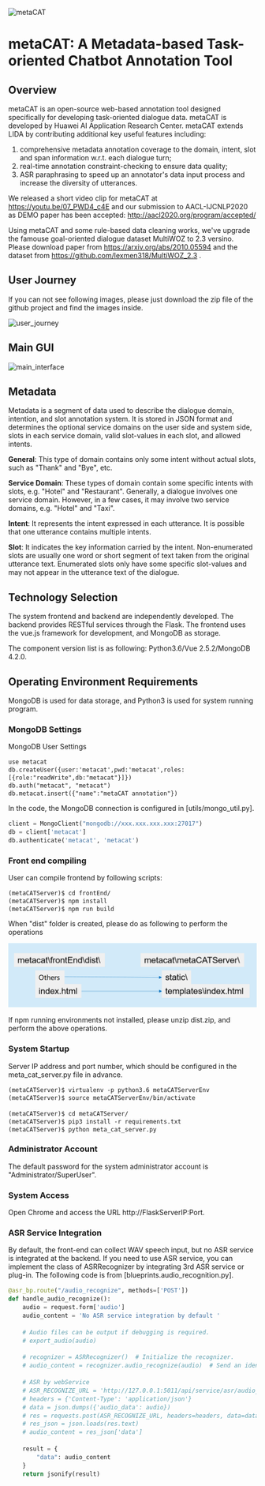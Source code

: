 ![metaCAT](images/new_logo_cap.png)

# metaCAT: A Metadata-based Task-oriented Chatbot Annotation Tool

## Overview
metaCAT is an open-source web-based annotation tool designed specifically for developing task-oriented dialogue data. 
metaCAT is developed by Huawei AI Application Research Center.
metaCAT extends LIDA by contributing additional key useful features including:

1. comprehensive metadata annotation coverage to the domain, intent, slot and span information w.r.t. each dialogue turn;
2. real-time annotation constraint-checking to ensure data quality;
3. ASR paraphrasing to speed up an annotator's data input process and increase the diversity of utterances.

We released a short video clip for metaCAT at https://youtu.be/07_PWD4_c4E and our submission to AACL-IJCNLP2020 as DEMO paper has been accepted: http://aacl2020.org/program/accepted/

Using metaCAT and some rule-based data cleaning works, we've upgrade the famouse goal-oriented dialogue dataset MultiWOZ to 2.3 versino. Please download paper from 
https://arxiv.org/abs/2010.05594 and the dataset from https://github.com/lexmen318/MultiWOZ_2.3 .

## User Journey
If you can not see following images, please just download the zip file of the github project and find the images inside.

![user_journey](images/user_journey.png)

## Main GUI
![main_interface](images/main_interface.png)

## Metadata
Metadata is a segment of data used to describe the dialogue domain, intention, and slot annotation system. It is stored in JSON format and determines the optional service domains on the user side and system side, slots in each service domain, valid slot-values in each slot, and allowed intents.

**General**: This type of domain contains only some intent without actual slots, such as "Thank" and "Bye", etc.

**Service Domain**: These types of domain contain some specific intents with slots, e.g. "Hotel" and "Restaurant". Generally, a dialogue involves one service domain. However, in a few cases, it may involve two service domains, e.g. "Hotel" and "Taxi".

**Intent**: It represents the intent expressed in each utterance. It is possible that one utterance contains multiple intents.

**Slot**: It indicates the key information carried by the intent. Non-enumerated slots are usually one word or short segment of text taken from the original utterance text. Enumerated slots only have some specific slot-values and may not appear in the utterance text of the dialogue.

## Technology Selection 

The system frontend and backend are independently developed. The backend provides RESTful services through the Flask. The frontend uses the vue.js framework for development, and MongoDB as storage. 

The component version list is as following: 
Python3.6/Vue 2.5.2/MongoDB 4.2.0. 


## Operating Environment Requirements 

MongoDB is used for data storage, and Python3 is used for system running program. 


### MongoDB Settings 

MongoDB User Settings 

```
use metacat
db.createUser({user:'metacat',pwd:'metacat',roles:[{role:"readWrite",db:"metacat"}]})
db.auth("metacat", "metacat")
db.metacat.insert({"name":"metaCAT annotation"})
```

In the code, the MongoDB connection is configured in [utils/mongo_util.py]. 

```python
client = MongoClient("mongodb://xxx.xxx.xxx.xxx:27017")
db = client['metacat']
db.authenticate('metacat', 'metacat')
```

### Front end compiling 

User can compile frontend by following scripts:
```
(metaCATServer)$ cd frontEnd/
(metaCATServer)$ npm install
(metaCATServer)$ npm run build
```
When "dist" folder is created, please do as following to perform the operations

![frontend_compile](images/frontend_compile.png)

If npm running environments not installed, please unzip dist.zip, and perform the above operations.


### System Startup 

Server IP address and port number, which should be configured in the meta_cat_server.py file in advance. 
```
(metaCATServer)$ virtualenv -p python3.6 metaCATServerEnv
(metaCATServer)$ source metaCATServerEnv/bin/activate

(metaCATServer)$ cd metaCATServer/
(metaCATServer)$ pip3 install -r requirements.txt
(metaCATServer)$ python meta_cat_server.py
```

### Administrator Account

The default password for the system administrator account is "Administrator/SuperUser". 

### System Access 

Open Chrome and access the URL http://FlaskServerIP:Port. 

### ASR Service Integration 

By default, the front-end can collect WAV speech input, but no ASR service is integrated at the backend. 
If you need to use ASR service, you can implement the class of ASRRecognizer by integrating 3rd ASR service or plug-in.
The following code is from [blueprints.audio_recognition.py]. 
```python
@asr_bp.route("/audio_recognize", methods=['POST'])
def handle_audio_recognize():
    audio = request.form['audio']
    audio_content = 'No ASR service integration by default '

    # Audio files can be output if debugging is required. 
    # export_audio(audio)

    # recognizer = ASRRecognizer()  # Initialize the recognizer. 
    # audio_content = recognizer.audio_recognize(audio)  # Send an identification request. 

    # ASR by webService
    # ASR_RECOGNIZE_URL = 'http://127.0.0.1:5011/api/service/asr/audio_recognize'
    # headers = {'Content-Type': 'application/json'}
    # data = json.dumps({'audio_data': audio})
    # res = requests.post(ASR_RECOGNIZE_URL, headers=headers, data=data)
    # res_json = json.loads(res.text)
    # audio_content = res_json['data']

    result = {
        "data": audio_content
    }
    return jsonify(result)
```
